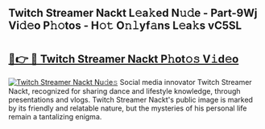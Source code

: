 ## Twitch Streamer Nackt L𝚎a𝚔ed N𝚞𝚍e - Part-9Wj Vi𝚍𝚎o P𝚑𝚘tos - H𝚘𝚝 O𝚗𝚕yf𝚊ns L𝚎a𝚔s vC5SL

# <h2><a href="http://kf49ui.oniu.top/?m=Twitch+Streamer+Nackt">🔗👉 🔴 Twitch Streamer Nackt P𝚑ot𝚘𝚜 V𝚒d𝚎o</a></h2>

[![Twitch Streamer Nackt Nu𝚍e𝚜](https://i.imgur.com/0qMVB7G.gif)](http://kf49ui.oniu.top/?m=Twitch+Streamer+Nackt)
Social media innovator Twitch Streamer Nackt, recognized for sharing dance and lifestyle knowledge, through presentations and vlogs. Twitch Streamer Nackt's public image is marked by its friendly and relatable nature, but the mysteries of his personal life remain a tantalizing enigma.  
